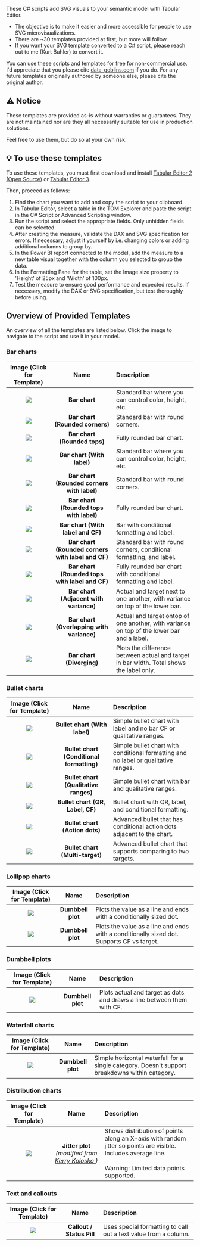 These C# scripts add SVG visuals to your semantic model with Tabular Editor.
- The objective is to make it easier and more accessible for people to use SVG microvisualizations.
- There are ~30 templates provided at first, but more will follow.
- If you want your SVG template converted to a C# script, please reach out to me (Kurt Buhler) to convert it.


You can use these scripts and templates for free for non-commercial use. I'd appreciate that you please cite [data-goblins.com](https://www.data-goblins.com) if you do. For any future templates originally authored by someone else, please cite the original author.


## ⚠️ Notice
These templates are provided as-is without warranties or guarantees. They are not maintained nor are they all necessarily suitable for use in production solutions.

Feel free to use them, but do so at your own risk.


## 💡 To use these templates
To use these templates, you must first download and install [Tabular Editor 2 (Open Source)](https://docs.tabulareditor.com/te2/Getting-Started.html) or [Tabular Editor 3](https://tabulareditor.com/downloads).

Then, proceed as follows:
1. Find the chart you want to add and copy the script to your clipboard.
2. In Tabular Editor, select a table in the TOM Explorer and paste the script in the C# Script or Advanced Scripting window.
3. Run the script and select the appropriate fields. Only unhidden fields can be selected.
4. After creating the measure, validate the DAX and SVG specification for errors. If necessary, adjust it yourself by i.e. changing colors or adding additional columns to group by.
5. In the Power BI report connected to the model, add the measure to a new table visual together with the column you selected to group the data.
6. In the Formatting Pane for the table, set the Image size property to 'Height' of 25px and 'Width' of 100px. 
7. Test the measure to ensure good performance and expected results. If necessary, modify the DAX or SVG specification, but test thoroughly before using.


## Overview of Provided Templates

An overview of all the templates are listed below. Click the image to navigate to the script and use it in your model.

### Bar charts

| Image (Click for Template) | Name | Description |
|:--------------------------:|:----:|:------------|
| <a href="bar-chart/standard/add-svg-bar-chart-standard.csx"><img src="bar.png"/></a> | __Bar chart__ | Standard bar where you can control color, height, etc. |
| <a href="bar-chart/rounded-corners/add-svg-bar-chart-rounded-corners-standard.csx"><img src="bar-round-corners.png"/></a> | __Bar chart (Rounded corners)__ | Standard bar with round corners. |
| <a href="bar-chart/rounded-tops/add-svg-bar-chart-rounded-tops-standard.csx"><img src="bar-round-tops.png"/></a> | __Bar chart (Rounded tops)__ | Fully rounded bar chart. |
| <a href="bar-chart/standard/add-svg-bar-chart-labelled.csx"><img src="bar-with-label.png"/></a> | __Bar chart (With label)__ | Standard bar where you can control color, height, etc. |
| <a href="bar-chart/rounded-corners/add-svg-bar-chart-rounded-corners-labelled.csx"><img src="bar-round-corners-with-label.png"/></a> | __Bar chart (Rounded corners with label)__ | Standard bar with round corners. |
| <a href="bar-chart/rounded-tops/add-svg-bar-chart-rounded-tops-labelled.csx"><img src="bar-round-tops-with-label.png"/></a> | __Bar chart (Rounded tops with label)__ | Fully rounded bar chart. |
| <a href="bar-chart/standard/add-svg-bar-chart-conditional-formatting.csx"><img src="bar-conditional-formatting.png"/></a> | __Bar chart (With label and CF)__ | Bar with conditional formatting and label. |
| <a href="bar-chart/rounded-corners/add-svg-bar-chart-rounded-corners-conditional-formatting.csx"><img src="bar-round-corners-conditional-formatting.png"/></a> | __Bar chart (Rounded corners with label and CF)__ | Standard bar with round corners, conditional formatting, and label. |
| <a href="bar-chart/rounded-tops/add-svg-bar-chart-rounded-tops-conditional-formatting.csx"><img src="bar-round-tops-conditional-formatting.png"/></a> | __Bar chart (Rounded tops with label and CF)__ | Fully rounded bar chart with conditional formatting and label. |
| <a href="bar-chart/add-svg-bar-chart-adjacent-bars-with-variance.csx"><img src="bar-adjacent-with-variance.png"/></a> | __Bar chart (Adjacent with variance)__ | Actual and target next to one another, with variance on top of the lower bar. |
| <a href="bar-chart/add-svg-bar-chart-overlapping-bars-with-variance.csx"><img src="bar-overlapping-with-variance.png"/></a> | __Bar chart (Overlapping with variance)__ | Actual and target ontop of one another, with variance on top of the lower bar and a label. |
| <a href="bar-chart/add-svg-diverging-bar-chart.csx"><img src="bar-diverging.png"/></a> | __Bar chart (Diverging)__ | Plots the difference between actual and target in bar width. Total shows the label only. |

### Bullet charts

| Image (Click for Template) | Name | Description |
|:--------------------------:|:----:|:------------|
| <a href="bullet-chart/add-svg-bullet-chart-label.csx"><img src="bullet-with-label.png"/></a> | __Bullet chart (With label)__ | Simple bullet chart with label and no bar CF or qualitative ranges. |
| <a href="bullet-chart/add-svg-bullet-chart-conditional-bar.csx"><img src="bullet-conditional-formatting.png"/></a> | __Bullet chart (Conditional formatting)__ | Simple bullet chart with conditional formatting and no label or qualitative ranges. |
| <a href="bullet-chart/add-svg-bullet-chart-qualitative-ranges.csx"><img src="bullet-qualitative-ranges.png"/></a> | __Bullet chart (Qualitative ranges)__ | Simple bullet chart with bar and qualitative ranges. |
| <a href="bullet-chart/add-svg-bullet-chart-label-and-qualitative-ranges.csx"><img src="bullet-conditional-formatting-with-label-and-qr.png"/></a> | __Bullet chart (QR, Label, CF)__ | Bullet chart with QR, label, and conditional formatting. |
| <a href="bullet-chart/add-svg-bullet-chart-action-dots.csx"><img src="bullet-with-action-dots.png"/></a> | __Bullet chart (Action dots)__ | Advanced bullet that has conditional action dots adjacent to the chart. |
| <a href="bullet-chart/add-svg-bullet-chart-multiple-target-with-action-dots.csx"><img src="bullet-multi-target.png"/></a> | __Bullet chart (Multi-target)__ | Advanced bullet chart that supports comparing to two targets. |

### Lollipop charts

| Image (Click for Template) | Name | Description |
|:--------------------------:|:----:|:------------|
| <a href="lollipop-chart/add-svg-lollipop-chart-with-label.csx"><img src="lollipop-with-label.png"/></a> | __Dumbbell plot__ | Plots the value as a line and ends with a conditionally sized dot. |
| <a href="lollipop-chart/add-svg-lollipop-chart-conditional-formatting.csx"><img src="lollipop-conditional-formatting.png"/></a> | __Dumbbell plot__ | Plots the value as a line and ends with a conditionally sized dot. Supports CF vs target. |

### Dumbbell plots

| Image (Click for Template) | Name | Description |
|:--------------------------:|:----:|:------------|
| <a href="dumbbell-plot/add-svg-dumbbell-plot.csx"><img src="dumbbell.png"/></a> | __Dumbbell plot__ | Plots actual and target as dots and draws a line between them with CF. |

### Waterfall charts

| Image (Click for Template) | Name | Description |
|:--------------------------:|:----:|:------------|
| <a href="waterfall-chart/add-svg-waterfall-chart.csx"><img src="waterfall.png"/></a> | __Dumbbell plot__ | Simple horizontal waterfall for a single category. Doesn't support breakdowns within category. |

### Distribution charts

| Image (Click for Template) | Name | Description |
|:--------------------------:|:----:|:------------|
| <a href="jitter-plot/add-svg-jitter-plot-single-category.csx"><img src="jitter-with-average.png"/></a> | __Jitter plot__ *(modified from <a href="https://kerrykolosko.com/portfolio/barcode-jitter-scatter/"> Kerry Kolosko </a>)* | Shows distribution of points along an X-axis with random jitter so points are visible. Includes average line.<br><br>Warning: Limited data points supported. |

### Text and callouts

| Image (Click for Template) | Name | Description |
|:--------------------------:|:----:|:------------|
| <a href="text-and-callouts/add-svg-status-pill.csx"><img src="callout.png"/></a> | __Callout / Status Pill__ | Uses special formatting to call out a text value from a column. |